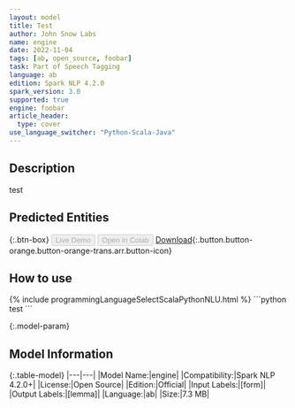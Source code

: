 ```yaml
---
layout: model
title: Test
author: John Snow Labs
name: engine
date: 2022-11-04
tags: [ab, open_source, foobar]
task: Part of Speech Tagging
language: ab
edition: Spark NLP 4.2.0
spark_version: 3.0
supported: true
engine: foobar
article_header:
  type: cover
use_language_switcher: "Python-Scala-Java"
---
```


## Description

test

## Predicted Entities



{:.btn-box}
<button class="button button-orange" disabled>Live Demo</button>
<button class="button button-orange" disabled>Open in Colab</button>
[Download](https://s3.amazonaws.com/models-hub-auxdata/public/models/engine_ab_4.2.0_3.0_1667575232073.zip){:.button.button-orange.button-orange-trans.arr.button-icon}

## How to use



<div class="tabs-box" markdown="1">
{% include programmingLanguageSelectScalaPythonNLU.html %}
```python
test
```

</div>

{:.model-param}
## Model Information

{:.table-model}
|---|---|
|Model Name:|engine|
|Compatibility:|Spark NLP 4.2.0+|
|License:|Open Source|
|Edition:|Official|
|Input Labels:|[form]|
|Output Labels:|[lemma]|
|Language:|ab|
|Size:|7.3 MB|
